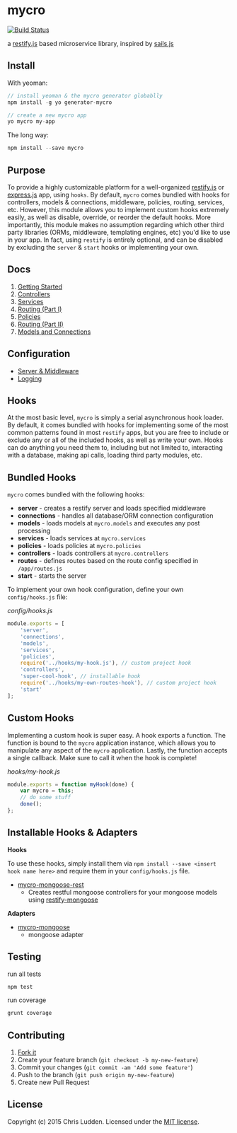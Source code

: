# mycro
[![Build Status](https://travis-ci.org/cludden/mycro.svg?branch=master)](https://travis-ci.org/cludden/mycro)


a [restify.js](http://restify.com) based microservice library, inspired by [sails.js](http://sailsjs.org)  


## Install
With yeoman:
```javascript
// install yeoman & the mycro generator globablly
npm install -g yo generator-mycro

// create a new mycro app
yo mycro my-app
```

The long way:
```javascript
npm install --save mycro
```

## Purpose
To provide a highly customizable platform for a well-organized [restify.js](http://restify.com) or [express.js](http://expressjs.com) app, using `hooks`. By default, `mycro` comes bundled with hooks for controllers, models & connections, middleware, policies, routing, services, etc. However, this module allows you to implement custom hooks extremely easily, as well as disable, override, or reorder the default hooks. More importantly, this module makes no assumption regarding which other third party libraries (ORMs, middleware, templating engines, etc) you'd like to use in your app. In fact, using `restify` is entirely optional, and can be disabled by excluding the `server` & `start` hooks or implementing your own.


## Docs
1. [Getting Started](/docs/getting-started.md)
2. [Controllers](/docs/controllers.md)
3. [Services](/docs/services.md)
4. [Routing (Part I)](/docs/routing-01.md)
5. [Policies](/docs/policies.md)
6. [Routing (Part II)](/docs/routing-02.md)
7. [Models and Connections](/docs/models-and-connections.md)


## Configuration
- [Server & Middleware](/docs/middleware.md)
- [Logging](/docs/logging.md)


## Hooks
At the most basic level, `mycro` is simply a serial asynchronous hook loader. By default, it comes bundled with hooks for implementing some of the most common patterns found in most `restify` apps, but you are free to include or exclude any or all of the included hooks, as well as write your own. Hooks can do anything you need them to, including but not limited to, interacting with a database, making api calls, loading third party modules, etc.

## Bundled Hooks
`mycro` comes bundled with the following hooks:
- **server** - creates a restify server and loads specified middleware
- **connections** - handles all database/ORM connection configuration
- **models** - loads models at `mycro.models` and executes any post processing
- **services** - loads services at `mycro.services`
- **policies** - loads policies at `mycro.policies`
- **controllers** - loads controllers at `mycro.controllers`
- **routes** - defines routes based on the route config specified in `/app/routes.js`
- **start** - starts the server


To implement your own hook configuration, define your own `config/hooks.js` file:


*config/hooks.js*
```javascript
module.exports = [
    'server',
    'connections',
    'models',
    'services',
    'policies',
    require('../hooks/my-hook.js'), // custom project hook
    'controllers',
    'super-cool-hook', // installable hook
    require('../hooks/my-own-routes-hook'), // custom project hook
    'start'
];
```


## Custom Hooks
Implementing a custom hook is super easy. A hook exports a function. The function is bound to the `mycro` application instance, which allows you to manipulate any aspect of the `mycro` application. Lastly, the function accepts a single callback. Make sure to call it when the hook is complete!


*hooks/my-hook.js*
```javascript
module.exports = function myHook(done) {
    var mycro = this;
    // do some stuff
    done();
};
```


## Installable Hooks & Adapters
**Hooks**


To use these hooks, simply install them via `npm install --save <insert hook name here>` and require them in your `config/hooks.js` file.


- [mycro-mongoose-rest](https://github.com/cludden/mycro-mongoose-rest)
    - Creates restful mongoose controllers for your mongoose models using [restify-mongoose](https://github.com/saintedlama/restify-mongoose)


**Adapters**


- [mycro-mongoose](https://github.com/cludden/mycro-mongoose)
    - mongoose adapter


## Testing
run all tests  
```javascript
npm test
```

run coverage
```javascript
grunt coverage
```


## Contributing
1. [Fork it](https://github.com/cludden/mycro/fork)
2. Create your feature branch (`git checkout -b my-new-feature`)
3. Commit your changes (`git commit -am 'Add some feature'`)
4. Push to the branch (`git push origin my-new-feature`)
5. Create new Pull Request


## License
Copyright (c) 2015 Chris Ludden.
Licensed under the [MIT license](LICENSE.md).

